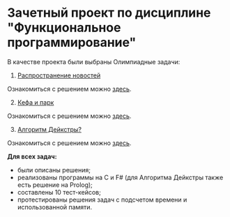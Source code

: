 # Зачетный проект по дисциплине "Функциональное программирование"

В качестве проекта были выбраны Олимпиадные задачи:
1. [Распространение новостей](https://codeforces.com/problemset/problem/1167/C)

Ознакомиться с решением можно [здесь](/News%20distribution/).

2. [Кефа и парк](https://codeforces.com/problemset/problem/580/C)

Ознакомиться с решением можно [здесь](/Kefa%20and%20park/).

3. [Алгоритм Дейкстры?](https://codeforces.com/problemset/problem/20/C)

Ознакомиться с решением можно [здесь]().

**Для всех задач:**
- были описаны решения;
- реализованы программы на C и F# (для Алгоритма Дейкстры также есть решение на Prolog);
- составлены 10 тест-кейсов;
- протестированы решения задач с подсчетом времени и использованной памяти.